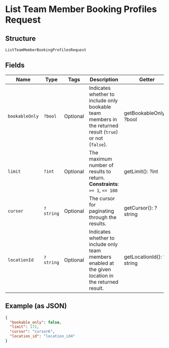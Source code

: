 
# List Team Member Booking Profiles Request

## Structure

`ListTeamMemberBookingProfilesRequest`

## Fields

| Name | Type | Tags | Description | Getter | Setter |
|  --- | --- | --- | --- | --- | --- |
| `bookableOnly` | `?bool` | Optional | Indicates whether to include only bookable team members in the returned result (`true`) or not (`false`). | getBookableOnly(): ?bool | setBookableOnly(?bool bookableOnly): void |
| `limit` | `?int` | Optional | The maximum number of results to return.<br>**Constraints**: `>= 1`, `<= 100` | getLimit(): ?int | setLimit(?int limit): void |
| `cursor` | `?string` | Optional | The cursor for paginating through the results. | getCursor(): ?string | setCursor(?string cursor): void |
| `locationId` | `?string` | Optional | Indicates whether to include only team members enabled at the given location in the returned result. | getLocationId(): ?string | setLocationId(?string locationId): void |

## Example (as JSON)

```json
{
  "bookable_only": false,
  "limit": 172,
  "cursor": "cursor6",
  "location_id": "location_id4"
}
```

